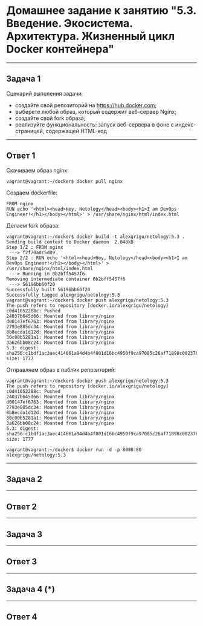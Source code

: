 # Домашнее задание к занятию "5.3. Введение. Экосистема. Архитектура. Жизненный цикл Docker контейнера"
___
## Задача 1

Сценарий выполения задачи:

+ создайте свой репозиторий на https://hub.docker.com;
+ выберете любой образ, который содержит веб-сервер Nginx;
+ создайте свой fork образа;
+ реализуйте функциональность: запуск веб-сервера в фоне с индекс-страницей, содержащей HTML-код
___
## Ответ 1
Скачиваем образ nginx:
```commandline
vagrant@vagrant:~/docker$ docker pull nginx
```
Создаем dockerfile:
```commandline
FROM nginx
RUN echo '<html><head>Hey, Netology</head><body><h1>I am DevOps Engineer!</h1></body></html>' > /usr/share/nginx/html/index.html
```
Делаем fork образа:
```commandline
vagrant@vagrant:~/docker$ docker build -t alexgrigu/netology:5.3 .
Sending build context to Docker daemon  2.048kB
Step 1/2 : FROM nginx
 ---> f2f70adc5d89
Step 2/2 : RUN echo '<html><head>Hey, Netology</head><body><h1>I am DevOps Engineer!</h1></body></html>' > /usr/share/nginx/html/index.html
 ---> Running in 0b2bff5457f6
Removing intermediate container 0b2bff5457f6
 ---> 56196bb60f20
Successfully built 56196bb60f20
Successfully tagged alexgrigu/netology:5.3
vagrant@vagrant:~/docker$ docker push alexgrigu/netology:5.3
The push refers to repository [docker.io/alexgrigu/netology]
c0d41052288c: Pushed
24037b645d66: Mounted from library/nginx 
d00147ef6763: Mounted from library/nginx
2793e885dc34: Mounted from library/nginx
8b8ecda1d12d: Mounted from library/nginx
30c00b5281a1: Mounted from library/nginx
3a626bb08c24: Mounted from library/nginx
5.3: digest: sha256:c1bdf1ac3aec414661a94d4b4f801d16bc4950f9ca97085c26af71898c002376 size: 1777
```
Отправляем образ в паблик репозиторий:
```commandline
vagrant@vagrant:~/docker$ docker push alexgrigu/netology:5.3
The push refers to repository [docker.io/alexgrigu/netology]
c0d41052288c: Pushed
24037b645d66: Mounted from library/nginx 
d00147ef6763: Mounted from library/nginx
2793e885dc34: Mounted from library/nginx
8b8ecda1d12d: Mounted from library/nginx
30c00b5281a1: Mounted from library/nginx
3a626bb08c24: Mounted from library/nginx
5.3: digest: sha256:c1bdf1ac3aec414661a94d4b4f801d16bc4950f9ca97085c26af71898c002376 size: 1777
```

```commandline
vagrant@vagrant:~/docker$ docker run -d -p 8080:80 alexgrigu/netology:5.3
```

___
## Задача 2

___

## Ответ 2

___
## Задача 3

___
## Ответ 3


___
## Задача 4 (*)

___
## Ответ 4
